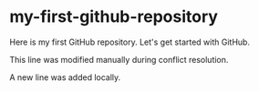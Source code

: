 # my-first-github-repository

Here is my first GitHub repository. Let's get started with GitHub.

This line was modified manually during conflict resolution.

A new line was added locally.
